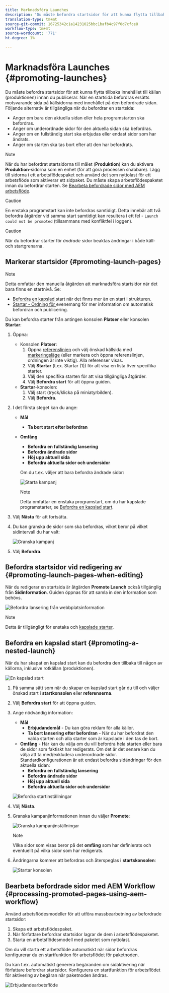 ```yaml
---
title: Marknadsföra Launches
description: 'Du måste befordra startsidor för att kunna flytta tillbaka innehållet till källan (produktionen) innan du publicerar. '
translation-type: tm+mt
source-git-commit: 16725342c1a14231025bbc1bafb4c97f0d7cfce8
workflow-type: tm+mt
source-wordcount: '771'
ht-degree: 1%

---
```



# Marknadsföra Launches {#promoting-launches}

Du måste befordra startsidor för att kunna flytta tillbaka innehållet till källan (produktionen) innan du publicerar. När en startsida befordras ersätts motsvarande sida på källsidorna med innehållet på den befordrade sidan. Följande alternativ är tillgängliga när du befordrar en startsida:

* Anger om bara den aktuella sidan eller hela programstarten ska befordras.
* Anger om underordnade sidor för den aktuella sidan ska befordras.
* Anger om en fullständig start ska erbjudas eller endast sidor som har ändrats.
* Anger om starten ska tas bort efter att den har befordrats.

>[!NOTE]
>
>När du har befordrat startsidorna till målet (**Produktion**) kan du aktivera **Produktion**-sidorna som en enhet (för att göra processen snabbare). Lägg till sidorna i ett arbetsflödespaket och använd det som nyttolast för ett arbetsflöde som aktiverar ett sidpaket. Du måste skapa arbetsflödespaketet innan du befordrar starten. Se [Bearbeta befordrade sidor med AEM arbetsflöde](#processing-promoted-pages-using-aem-workflow).

>[!CAUTION]
>
>En enstaka programstart kan inte befordras samtidigt. Detta innebär att två befordra åtgärder vid samma start samtidigt kan resultera i ett fel - `Launch could not be promoted` (tillsammans med konfliktfel i loggen).

>[!CAUTION]
>
>När du befordrar starter för *ändrade* sidor beaktas ändringar i både käll- och startgrenarna.

## Markerar startsidor {#promoting-launch-pages}

>[!NOTE]
>
>Detta omfattar den manuella åtgärden att marknadsföra startsidor när det bara finns en startnivå. Se:
>
>* [Befordra en kapslad ](#promoting-a-nested-launch) start när det finns mer än en start i strukturen.
>* [Startar - Ordning för ](/help/sites-cloud/authoring/launches/overview.md#launches-the-order-of-events) evenemang för mer information om automatisk befordran och publicering.

>



Du kan befordra starter från antingen konsolen **Platser** eller konsolen **Startar**:

1. Öppna:
   * Konsolen **Platser**:
      1. Öppna [referenslinjen](/help/sites-cloud/authoring/fundamentals/environment-tools.md#references) och välj önskad källsida med [markeringsläge](/help/sites-cloud/authoring/getting-started/basic-handling.md) (eller markera och öppna referenslinjen, ordningen är inte viktig). Alla referenser visas.
      1. Välj **Startar** (t.ex. Startar (1)) för att visa en lista över specifika starter.
      1. Välj den specifika starten för att visa tillgängliga åtgärder.
      1. Välj **Befordra start** för att öppna guiden.
   * **Startar**-konsolen:
      1. Välj start (tryck/klicka på miniatyrbilden).
      1. Välj **Befordra**.
1. I det första steget kan du ange:
   * **Mål**
      * **Ta bort start efter befordran**
   * **Omfång**
      * **Befordra en fullständig lansering**
      * **Befordra ändrade sidor**
      * **Höj upp aktuell sida**
      * **Befordra aktuella sidor och undersidor**

      Om du t.ex. väljer att bara befordra ändrade sidor:

      ![Starta kampanj](/help/sites-cloud/authoring/assets/launches-promote.png)

      >[!NOTE]
      >
      >Detta omfattar en enstaka programstart, om du har kapslade programstarter, se [Befordra en kapslad start](#promoting-a-nested-launch).
1. Välj **Nästa** för att fortsätta.
1. Du kan granska de sidor som ska befordras, vilket beror på vilket sidintervall du har valt:

   ![Granska kampanj](/help/sites-cloud/authoring/assets/launches-promote-review.png)

1. Välj **Befordra**.

## Befordra startsidor vid redigering av {#promoting-launch-pages-when-editing}

När du redigerar en startsida är åtgärden **Promote Launch** också tillgänglig från **Sidinformation**. Guiden öppnas för att samla in den information som behövs.

![Befordra lansering från webbplatsinformation](/help/sites-cloud/authoring/assets/launches-promote-page-info.png)

>[!NOTE]
>
>Detta är tillgängligt för enstaka och [kapslade starter](#promoting-a-nested-launch).

## Befordra en kapslad start {#promoting-a-nested-launch}

När du har skapat en kapslad start kan du befordra den tillbaka till någon av källorna, inklusive rotkällan (produktionen).

![En kapslad start](/help/sites-cloud/authoring/assets/launches-promoting-nested.png)

1. På samma sätt som när du skapar en kapslad start går du till och väljer önskad start i **startkonsolen** eller **referenserna**.
1. Välj **Befordra start** för att öppna guiden.
1. Ange nödvändig information:
   * **Mål**
      * **Erbjudandemål**  - Du kan göra reklam för alla källor.
      * **Ta bort lansering efter befordran**  - När du har befordrat den valda starten och alla starter som är kapslade i den tas de bort.
   * **Omfång**  - Här kan du välja om du vill befordra hela starten eller bara de sidor som faktiskt har redigerats. Om det är det senare kan du välja att ta med/exkludera underordnade sidor. Standardkonfigurationen är att endast befordra sidändringar för den aktuella sidan:
      * **Befordra en fullständig lansering**
      * **Befordra ändrade sidor**
      * **Höj upp aktuell sida**
      * **Befordra aktuella sidor och undersidor**

   ![Befordra startinställningar](/help/sites-cloud/authoring/assets/launches-promote-settings.png)

1. Välj **Nästa**.
1. Granska kampanjinformationen innan du väljer **Promote**:

   ![Granska kampanjinställningar](/help/sites-cloud/authoring/assets/launches-promote-review-2.png)

   >[!NOTE]
   >
   >Vilka sidor som visas beror på det **omfång** som har definierats och eventuellt på vilka sidor som har redigerats.

1. Ändringarna kommer att befordras och återspeglas i **startskonsolen**:

   ![Startar konsolen](/help/sites-cloud/authoring/assets/launches-console.png)

## Bearbeta befordrade sidor med AEM Workflow {#processing-promoted-pages-using-aem-workflow}

Använd arbetsflödesmodeller för att utföra massbearbetning av befordrade startsidor:

1. Skapa ett arbetsflödespaket.
1. När författare befordrar startsidor lagrar de dem i arbetsflödespaketet.
1. Starta en arbetsflödesmodell med paketet som nyttolast.

Om du vill starta ett arbetsflöde automatiskt när sidor befordras konfigurerar du en startfunktion för arbetsflödet för paketnoden. <!--To start a workflow automatically when pages are promoted, [configure a workflow launcher](/help/sites-administering/workflows-starting.md#workflows-launchers) for the package node.-->

Du kan t.ex. automatiskt generera begäranden om sidaktivering när författare befordrar startsidor. Konfigurera en startfunktion för arbetsflödet för aktivering av begäran när paketnoden ändras.

![Erbjudandearbetsflöde](/help/sites-cloud/authoring/assets/launches-create-workflow.png)
